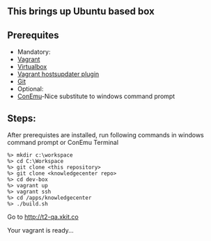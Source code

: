 ## This brings up Ubuntu based box

## Prerequites
+ Mandatory:
 + [Vagrant](https://dl.bintray.com/mitchellh/vagrant/vagrant_1.6.5.msi)
 + [Virtualbox](http://download.virtualbox.org/virtualbox/4.3.16/VirtualBox-4.3.16-95972-Win.exe)
 + [Vagrant hostsupdater plugin](https://github.com/cogitatio/vagrant-hostsupdater)
 + [Git](https://github.com/msysgit/msysgit/releases/download/Git-1.9.4-preview20140929/Git-1.9.4-preview20140929.exe)
+ Optional:
 + [ConEmu](http://code.google.com/p/conemu-maximus5/wiki/Downloads)-Nice substitute to windows command prompt

## Steps:
After prerequistes are installed, run following commands in windows command prompt or ConEmu Terminal
```
%> mkdir c:\workspace
%> cd C:\Workspace
%> git clone <this repository>
%> git clone <knowledgecenter repo>
%> cd dev-box
%> vagrant up
%> vagrant ssh
%> cd /apps/knowledgecenter
%> ./build.sh
```
Go to http://t2-qa.xkit.co

Your vagrant is ready...
